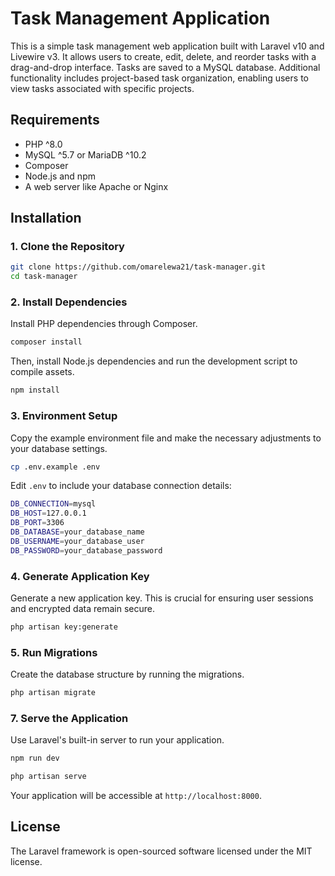 Task Management Application
===========================

This is a simple task management web application built with Laravel v10 and Livewire v3. It allows users to create, edit, delete, and reorder tasks with a drag-and-drop interface. Tasks are saved to a MySQL database. Additional functionality includes project-based task organization, enabling users to view tasks associated with specific projects.

Requirements
------------

-   PHP ^8.0
-   MySQL ^5.7 or MariaDB ^10.2
-   Composer
-   Node.js and npm
-   A web server like Apache or Nginx

Installation
------------

### 1\. Clone the Repository

```bash
git clone https://github.com/omarelewa21/task-manager.git
cd task-manager
```

### 2\. Install Dependencies

Install PHP dependencies through Composer.

```bash
composer install
```

Then, install Node.js dependencies and run the development script to compile assets.

```bash
npm install
```

### 3\. Environment Setup

Copy the example environment file and make the necessary adjustments to your database settings.

```bash
cp .env.example .env
```

Edit `.env` to include your database connection details:

```bash
DB_CONNECTION=mysql
DB_HOST=127.0.0.1
DB_PORT=3306
DB_DATABASE=your_database_name
DB_USERNAME=your_database_user
DB_PASSWORD=your_database_password
```

### 4\. Generate Application Key

Generate a new application key. This is crucial for ensuring user sessions and encrypted data remain secure.

```bash
php artisan key:generate
```

### 5\. Run Migrations

Create the database structure by running the migrations.

```bash
php artisan migrate
```

### 7\. Serve the Application

Use Laravel's built-in server to run your application.

```bash
npm run dev

php artisan serve
```

Your application will be accessible at `http://localhost:8000`.


License
-------

The Laravel framework is open-sourced software licensed under the MIT license.
